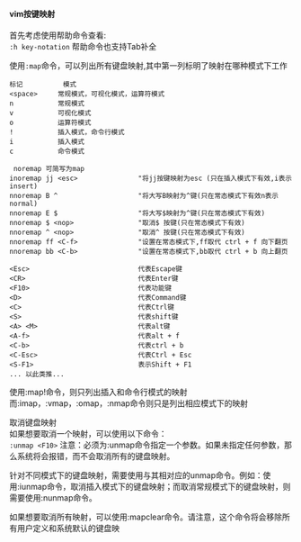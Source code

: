 #### vim按键映射    
首先考虑使用帮助命令查看:   
`:h key-notation` 帮助命令也支持Tab补全  

使用`:map`命令，可以列出所有键盘映射,其中第一列标明了映射在哪种模式下工作

```
标记          模式
<space>     常规模式，可视化模式，运算符模式
n           常规模式
v           可视化模式
o           运算符模式
!           插入模式，命令行模式
i           插入模式
c           命令模式
```

```
 noremap 可简写为map
inoremap jj <esc>               "将jj按键映射为esc (只在插入模式下有效,i表示insert)
nnoremap B ^                    "将大写B映射为^键(只在常态模式下有效n表示normal)
nnoremap E $                    "将大写$映射为^键(只在常态模式下有效)
nnoremap $ <nop>                "取消$ 按键(只在常态模式下有效)
nnoremap ^ <nop>                "取消^ 按键(只在常态模式下有效)
nnoremap ff <C-f>               "设置在常态模式下,ff取代 ctrl + f 向下翻页
nnoremap bb <C-b>               "设置在常态模式下,bb取代 ctrl + b 向上翻页
```

```
<Esc>                           代表Escape键
<CR>                            代表Enter键
<F10>                           代表功能键
<D>                             代表Command键
<C>                             代表Ctrl键
<S>                             代表shift键
<A> <M>                         代表alt键
<A-f>                           代表alt + f
<C-b>                           代表ctrl + b 
<C-Esc>                         代表Ctrl + Esc
<S-F1>                          表示Shift + F1
... 以此类推...
```



使用:map!命令，则只列出插入和命令行模式的映射
而:imap，:vmap，:omap，:nmap命令则只是列出相应模式下的映射


取消键盘映射  
如果想要取消一个映射，可以使用以下命令：    
`:unmap <F10>`
注意：必须为:unmap命令指定一个参数。如果未指定任何参数，那么系统将会报错，而不会取消所有的键盘映射。

针对不同模式下的键盘映射，需要使用与其相对应的unmap命令。例如：使用:iunmap命令，取消插入模式下的键盘映射；而取消常规模式下的键盘映射，则需要使用:nunmap命令。

如果想要取消所有映射，可以使用:mapclear命令。请注意，这个命令将会移除所有用户定义和系统默认的键盘映  


